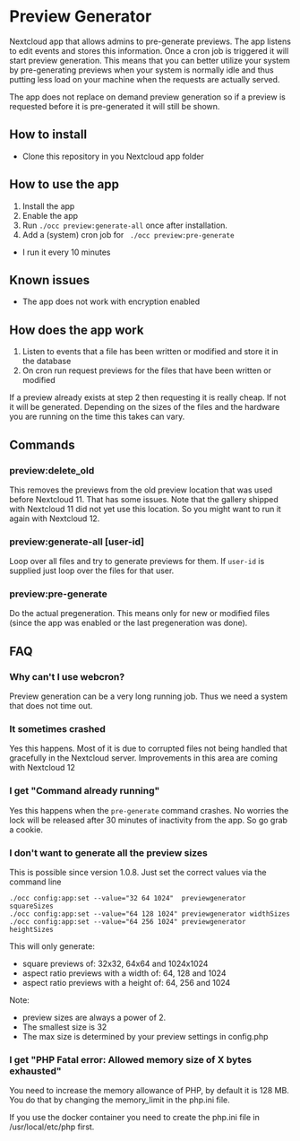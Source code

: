 # Preview Generator

Nextcloud app that allows admins to pre-generate previews. The app listens to 
edit events and stores this information. Once a cron job is triggered it will
start preview generation. This means that you can better utilize your
system by pre-generating previews when your system is normally idle and thus 
putting less load on your machine when the requests are actually served.

The app does not replace on demand preview generation so if a preview is 
requested before it is pre-generated it will still be shown.

## How to install

* Clone this repository in you Nextcloud app folder

## How to use the app

1. Install the app
2. Enable the app
3. Run `./occ preview:generate-all` once after installation.
4. Add a (system) cron job for ` ./occ preview:pre-generate`
  * I run it every 10 minutes

## Known issues

* The app does not work with encryption enabled

## How does the app work

1. Listen to events that a file has been written or modified and store it in the database
2. On cron run request previews for the files that have been written or modified

If a preview already exists at step 2 then requesting it is really cheap. If not
it will be generated. Depending on the sizes of the files and the hardware you
are running on the time this takes can vary.

## Commands

### preview:delete_old

This removes the previews from the old preview location that was used before
Nextcloud 11. That has some issues. Note that the gallery shipped with Nextcloud
11 did not yet use this location. So you might want to run it again with Nextcloud 12.

### preview:generate-all [user-id]

Loop over all files and try to generate previews for them. If `user-id` is supplied
just loop over the files for that user.

### preview:pre-generate

Do the actual pregeneration. This means only for new or modified files (since
the app was enabled or the last pregeneration was done).

## FAQ

### Why can't I use webcron?

Preview generation can be a very long running job. Thus we need a system that
does not time out.

### It sometimes crashed

Yes this happens. Most of it is due to corrupted files not being handled that gracefully
in the Nextcloud server. Improvements in this area are coming with Nextcloud 12

### I get "Command already running"

Yes this happens when the `pre-generate` command crashes. No worries the lock
will be released after 30 minutes of inactivity from the app. So go grab a cookie.

### I don't want to generate all the preview sizes

This is possible since version 1.0.8. Just set the correct values via the command line

```
./occ config:app:set --value="32 64 1024"  previewgenerator squareSizes
./occ config:app:set --value="64 128 1024" previewgenerator widthSizes
./occ config:app:set --value="64 256 1024" previewgenerator heightSizes
```

This will only generate:
 * square previews of: 32x32, 64x64 and 1024x1024
 * aspect ratio previews with a width of: 64, 128 and 1024
 * aspect ratio previews with a height of: 64, 256 and 1024

Note:
 * preview sizes are always a power of 2.
 * The smallest size is 32
 * The max size is determined by your preview settings in config.php
 
 ### I get  "PHP Fatal error:  Allowed memory size of X bytes exhausted"
 You need to increase the memory allowance of PHP, by default it is 128 MB. You do that by changing the memory_limit in the php.ini file.
 
 If you use the docker container you need to create the php.ini file in /usr/local/etc/php first.
